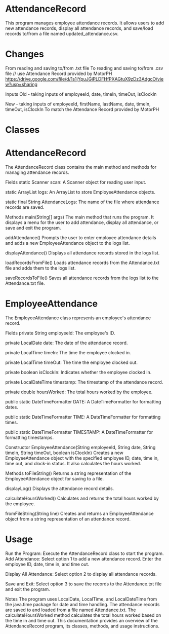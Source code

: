 # AttendanceRecord
This program manages employee attendance records. It allows users to add new attendance records, display all attendance records, and save/load records to/from a file named updated_attendance.csv.

# Changes
From reading and saving to/from .txt file
To reading and saving to/from .csv file // use Attendance Record provided by MotorPH
https://drive.google.com/file/d/1s1jYpuJGiPLDFHfPXAGtuX9zDz3AdgcO/view?usp=sharing 

Inputs
Old - taking inputs of employeeId, date, timeIn, timeOut, isClockIn

New - taking inputs of employeeId, firstName, lastName, date, timeIn, timeOut, isClockIn
To match the Attendance Record provided by MotorPH

# Classes
# AttendanceRecord
The AttendanceRecord class contains the main method and methods for managing attendance records.

Fields
static Scanner scan: A Scanner object for reading user input.	

static ArrayList<EmployeeAttendance> logs: An ArrayList to store EmployeeAttendance objects.  

static final String AttendanceLogs: The name of the file where attendance records are saved.


Methods
main(String[] args)
The main method that runs the program. It displays a menu for the user to add attendance, display all attendance, or save and exit the program.

addAttendance()
Prompts the user to enter employee attendance details and adds a new EmployeeAttendance object to the logs list.

displayAttendance()
Displays all attendance records stored in the logs list.

loadRecordsFromFile()
Loads attendance records from the Attendance.txt file and adds them to the logs list.

saveRecordsToFile()
Saves all attendance records from the logs list to the Attendance.txt file.

# EmployeeAttendance
The EmployeeAttendance class represents an employee's attendance record.

Fields
private String employeeId: The employee's ID.

private LocalDate date: The date of the attendance record.

private LocalTime timeIn: The time the employee clocked in.

private LocalTime timeOut: The time the employee clocked out.

private boolean isClockIn: Indicates whether the employee clocked in.

private LocalDateTime timestamp: The timestamp of the attendance record.

private double hoursWorked: The total hours worked by the employee.

public static DateTimeFormatter DATE: A DateTimeFormatter for formatting dates.

public static DateTimeFormatter TIME: A DateTimeFormatter for formatting times.

public static DateTimeFormatter TIMESTAMP: A DateTimeFormatter for formatting timestamps.

Constructor
EmployeeAttendance(String employeeId, String date, String timeIn, String timeOut, boolean isClockIn)
Creates a new EmployeeAttendance object with the specified employee ID, date, time in, time out, and clock-in status. It also calculates the hours worked.

Methods
toFileString()
Returns a string representation of the EmployeeAttendance object for saving to a file.

displayLog()
Displays the attendance record details.

calculateHoursWorked()
Calculates and returns the total hours worked by the employee.

fromFileString(String line)
Creates and returns an EmployeeAttendance object from a string representation of an attendance record.

# Usage
Run the Program: Execute the AttendanceRecord class to start the program.
Add Attendance: Select option 1 to add a new attendance record. Enter the employee ID, date, time in, and time out.

Display All Attendance: Select option 2 to display all attendance records.

Save and Exit: Select option 3 to save the records to the Attendance.txt file and exit the program.

Notes
The program uses LocalDate, LocalTime, and LocalDateTime from the java.time package for date and time handling.
The attendance records are saved to and loaded from a file named Attendance.txt.
The calculateHoursWorked method calculates the total hours worked based on the time in and time out.
This documentation provides an overview of the AttendanceRecord program, its classes, methods, and usage instructions.
